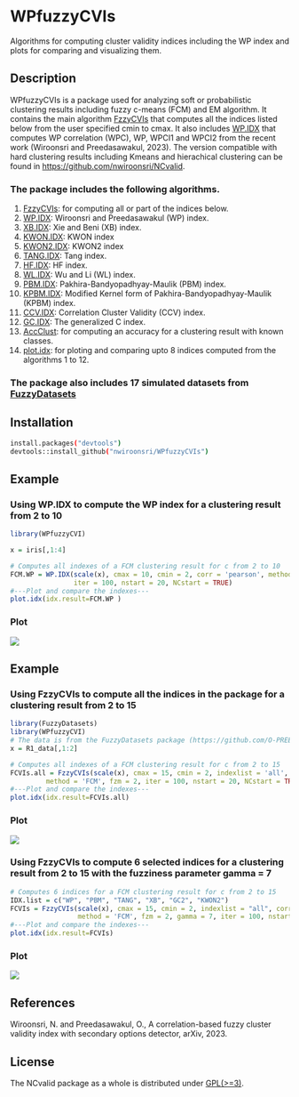 # WPfuzzyCVIs
Algorithms for computing cluster validity indices including the WP index and plots for comparing and visualizing them.

## Description

WPfuzzyCVIs is a package used for analyzing soft or probabilistic clustering results including fuzzy c-means (FCM) and EM algorithm. 
It contains the main algorithm  [FzzyCVIs](https://github.com/nwiroonsri/WPfuzzyCVIs/blob/main/R/FzzyCVIS.R) that computes all the indices listed below from the user specified cmin to cmax. It also includes [WP.IDX](https://github.com/nwiroonsri/WPfuzzyCVIs/blob/main/R/WP.IDX.R) that computes WP correlation (WPC), WP, WPCI1 and WPCI2 from the recent work (Wiroonsri and Preedasawakul, 2023). The version compatible with hard clustering results including Kmeans and hierachical clustering can be found in https://github.com/nwiroonsri/NCvalid.

### The package includes the following algorithms.
1. [FzzyCVIs](https://github.com/nwiroonsri/WPfuzzyCVIs/blob/main/R/FzzyCVIS.R): for computing all or part of the indices below.
2. [WP.IDX](https://github.com/nwiroonsri/WPfuzzyCVIs/blob/main/R/WP.IDX.R): Wiroonsri and Preedasawakul (WP) index.
3. [XB.IDX](https://github.com/nwiroonsri/WPfuzzyCVIs/blob/main/R/KWON.IDX.R): Xie and Beni (XB) index.
4. [KWON.IDX](https://github.com/nwiroonsri/WPfuzzyCVIs/blob/main/R/KWON.IDX.R): KWON index
5. [KWON2.IDX](https://github.com/nwiroonsri/WPfuzzyCVIs/blob/main/R/KWON2.IDX.R): KWON2 index
6. [TANG.IDX](https://github.com/nwiroonsri/WPfuzzyCVIs/blob/main/R/TANG.IDX.R): Tang index.
7. [HF.IDX](https://github.com/nwiroonsri/WPfuzzyCVIs/blob/main/R/HF.IDX.R): HF index.
8. [WL.IDX](https://github.com/nwiroonsri/WPfuzzyCVIs/blob/main/R/WL.IDX.R): Wu and Li (WL) index.
9. [PBM.IDX](https://github.com/nwiroonsri/WPfuzzyCVIs/blob/main/R/PBM.IDX.R): Pakhira-Bandyopadhyay-Maulik (PBM) index.
10. [KPBM.IDX](https://github.com/nwiroonsri/WPfuzzyCVIs/blob/main/R/KPBM.IDX.R): Modified Kernel form of Pakhira-Bandyopadhyay-Maulik (KPBM) index.
11. [CCV.IDX](https://github.com/nwiroonsri/WPfuzzyCVIs/blob/main/R/CCV.IDX.R): Correlation Cluster Validity (CCV) index.
12. [GC.IDX](https://github.com/nwiroonsri/WPfuzzyCVIs/blob/main/R/GC.IDX.R): The generalized C index.
13. [AccClust](https://github.com/nwiroonsri/WPfuzzyCVIs/blob/main/R/AccClust.R): for computing an accuracy for a clustering result with known classes.
14. [plot.idx](https://github.com/nwiroonsri/WPfuzzyCVIs/blob/main/R/plot.idx.R): for ploting and comparing upto 8 indices computed from the algorithms 1 to 12.

### The package also includes 17 simulated datasets from [FuzzyDatasets](https://github.com/O-PREEDASAWAKUL/FuzzyDatasets.git)


## Installation

```bash
install.packages("devtools")
devtools::install_github("nwiroonsri/WPfuzzyCVIs")
```


## Example 
### Using WP.IDX to compute the WP index for a clustering result from 2 to 10
```r
library(WPfuzzyCVI)

x = iris[,1:4]

# Computes all indexes of a FCM clustering result for c from 2 to 10
FCM.WP = WP.IDX(scale(x), cmax = 10, cmin = 2, corr = 'pearson', method = 'FCM', fzm = 2,
                iter = 100, nstart = 20, NCstart = TRUE)
#---Plot and compare the indexes---
plot.idx(idx.result=FCM.WP )
```
### Plot
![](https://github.com/nwiroonsri/WPfuzzyCVIs/blob/main/Example/iris.wp.fcm.jpeg)


## Example
### Using FzzyCVIs to compute all the indices in the package for a clustering result from 2 to 15
```r
library(FuzzyDatasets)
library(WPfuzzyCVI)
# The data is from the FuzzyDatasets package (https://github.com/O-PREEDASAWAKUL/FuzzyDatasets). 
x = R1_data[,1:2]

# Computes all indexes of a FCM clustering result for c from 2 to 15
FCVIs.all = FzzyCVIs(scale(x), cmax = 15, cmin = 2, indexlist = 'all', corr = 'pearson',
         method = 'FCM', fzm = 2, iter = 100, nstart = 20, NCstart = TRUE)
#---Plot and compare the indexes---
plot.idx(idx.result=FCVIs.all)
```
### Plot
![](https://github.com/nwiroonsri/WPfuzzyCVIs/blob/main/Example/FzzyCVIs%20all.jpeg)


### Using FzzyCVIs to compute 6 selected indices for a clustering result from 2 to 15 with the fuzziness parameter gamma = 7
```r
# Computes 6 indices for a FCM clustering result for c from 2 to 15
IDX.list = c("WP", "PBM", "TANG", "XB", "GC2", "KWON2")
FCVIs = FzzyCVIs(scale(x), cmax = 15, cmin = 2, indexlist = "all", corr = 'pearson',
                 method = 'FCM', fzm = 2, gamma = 7, iter = 100, nstart = 20, NCstart = TRUE)
#---Plot and compare the indexes---
plot.idx(idx.result=FCVIs)
```
### Plot
![](https://github.com/nwiroonsri/WPfuzzyCVIs/blob/main/Example/FzzyCVIs.jpeg)

## References

Wiroonsri, N. and Preedasawakul, O., A correlation-based fuzzy cluster validity index with secondary options detector, arXiv, 2023. 

## License

The NCvalid package as a whole is distributed under [GPL(>=3)](https://www.gnu.org/licenses/gpl-3.0.en.html).


